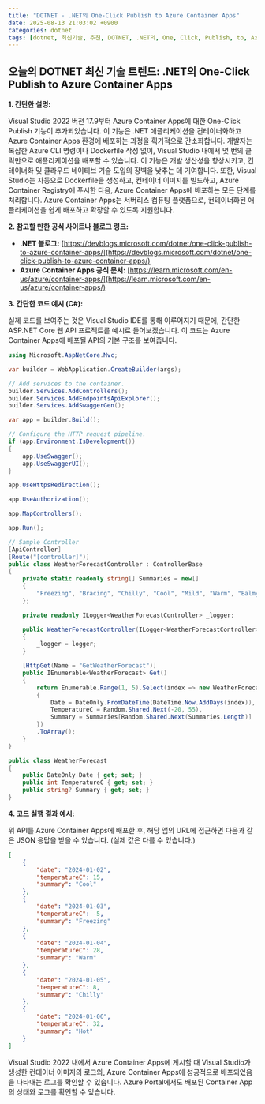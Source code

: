 ```yaml
---
title: "DOTNET - .NET의 One-Click Publish to Azure Container Apps"
date: 2025-08-13 21:03:02 +0900
categories: dotnet
tags: [dotnet, 최신기술, 추천, DOTNET, .NET의, One, Click, Publish, to, Azure, Container, Apps]
---
```


## 오늘의 DOTNET 최신 기술 트렌드: **.NET의 One-Click Publish to Azure Container Apps**

**1. 간단한 설명:**

Visual Studio 2022 버전 17.9부터 Azure Container Apps에 대한 One-Click Publish 기능이 추가되었습니다. 이 기능은 .NET 애플리케이션을 컨테이너화하고 Azure Container Apps 환경에 배포하는 과정을 획기적으로 간소화합니다. 개발자는 복잡한 Azure CLI 명령이나 Dockerfile 작성 없이, Visual Studio 내에서 몇 번의 클릭만으로 애플리케이션을 배포할 수 있습니다.  이 기능은 개발 생산성을 향상시키고, 컨테이너화 및 클라우드 네이티브 기술 도입의 장벽을 낮추는 데 기여합니다. 또한, Visual Studio는 자동으로 Dockerfile을 생성하고, 컨테이너 이미지를 빌드하고, Azure Container Registry에 푸시한 다음, Azure Container Apps에 배포하는 모든 단계를 처리합니다. Azure Container Apps는 서버리스 컴퓨팅 플랫폼으로, 컨테이너화된 애플리케이션을 쉽게 배포하고 확장할 수 있도록 지원합니다.

**2. 참고할 만한 공식 사이트나 블로그 링크:**

*   **.NET 블로그:** [https://devblogs.microsoft.com/dotnet/one-click-publish-to-azure-container-apps/](https://devblogs.microsoft.com/dotnet/one-click-publish-to-azure-container-apps/)
*   **Azure Container Apps 공식 문서:** [https://learn.microsoft.com/en-us/azure/container-apps/](https://learn.microsoft.com/en-us/azure/container-apps/)

**3. 간단한 코드 예시 (C#):**

실제 코드를 보여주는 것은 Visual Studio IDE를 통해 이루어지기 때문에,  간단한 ASP.NET Core 웹 API 프로젝트를 예시로 들어보겠습니다.  이 코드는 Azure Container Apps에 배포될 API의 기본 구조를 보여줍니다.

```csharp
using Microsoft.AspNetCore.Mvc;

var builder = WebApplication.CreateBuilder(args);

// Add services to the container.
builder.Services.AddControllers();
builder.Services.AddEndpointsApiExplorer();
builder.Services.AddSwaggerGen();

var app = builder.Build();

// Configure the HTTP request pipeline.
if (app.Environment.IsDevelopment())
{
    app.UseSwagger();
    app.UseSwaggerUI();
}

app.UseHttpsRedirection();

app.UseAuthorization();

app.MapControllers();

app.Run();

// Sample Controller
[ApiController]
[Route("[controller]")]
public class WeatherForecastController : ControllerBase
{
    private static readonly string[] Summaries = new[]
    {
        "Freezing", "Bracing", "Chilly", "Cool", "Mild", "Warm", "Balmy", "Hot", "Sweltering", "Scorching"
    };

    private readonly ILogger<WeatherForecastController> _logger;

    public WeatherForecastController(ILogger<WeatherForecastController> logger)
    {
        _logger = logger;
    }

    [HttpGet(Name = "GetWeatherForecast")]
    public IEnumerable<WeatherForecast> Get()
    {
        return Enumerable.Range(1, 5).Select(index => new WeatherForecast
        {
            Date = DateOnly.FromDateTime(DateTime.Now.AddDays(index)),
            TemperatureC = Random.Shared.Next(-20, 55),
            Summary = Summaries[Random.Shared.Next(Summaries.Length)]
        })
        .ToArray();
    }
}

public class WeatherForecast
{
    public DateOnly Date { get; set; }
    public int TemperatureC { get; set; }
    public string? Summary { get; set; }
}

```

**4. 코드 실행 결과 예시:**

위 API를 Azure Container Apps에 배포한 후, 해당 앱의 URL에 접근하면 다음과 같은 JSON 응답을 받을 수 있습니다.  (실제 값은 다를 수 있습니다.)

```json
[
    {
        "date": "2024-01-02",
        "temperatureC": 15,
        "summary": "Cool"
    },
    {
        "date": "2024-01-03",
        "temperatureC": -5,
        "summary": "Freezing"
    },
    {
        "date": "2024-01-04",
        "temperatureC": 28,
        "summary": "Warm"
    },
    {
        "date": "2024-01-05",
        "temperatureC": 8,
        "summary": "Chilly"
    },
    {
        "date": "2024-01-06",
        "temperatureC": 32,
        "summary": "Hot"
    }
]
```

Visual Studio 2022 내에서 Azure Container Apps에 게시할 때 Visual Studio가 생성한 컨테이너 이미지의 로그와, Azure Container Apps에 성공적으로 배포되었음을 나타내는 로그를 확인할 수 있습니다. Azure Portal에서도 배포된 Container App의 상태와 로그를 확인할 수 있습니다.

